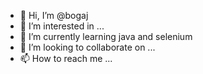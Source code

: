 - 👋 Hi, I’m @bogaj
- 👀 I’m interested in ...
- 🌱 I’m currently learning java and selenium
- 💞️ I’m looking to collaborate on ...
- 📫 How to reach me ...

<!---
bogaj/bogaj is a ✨ special ✨ repository because its `README.md` (this file) appears on your GitHub profile.
You can click the Preview link to take a look at your changes.
--->
